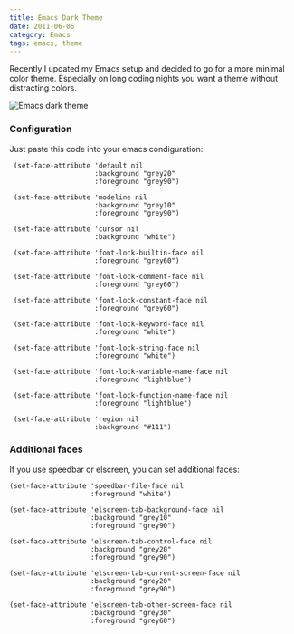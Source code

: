 ```yaml
--- 
title: Emacs Dark Theme
date: 2011-06-06
category: Emacs
tags: emacs, theme
---
```


Recently I updated my Emacs setup and decided to go for a more minimal
color theme. Especially on long coding nights you want a theme without
distracting colors.

![Emacs dark theme][1]


### Configuration

Just paste this code into your emacs condiguration:

    
     (set-face-attribute 'default nil
                         :background "grey20"
                         :foreground "grey90")
      
     (set-face-attribute 'modeline nil
                         :background "grey10"
                         :foreground "grey90")
      
     (set-face-attribute 'cursor nil
                         :background "white")
      
     (set-face-attribute 'font-lock-builtin-face nil
                         :foreground "grey60")
      
     (set-face-attribute 'font-lock-comment-face nil
                         :foreground "grey60")
      
     (set-face-attribute 'font-lock-constant-face nil
                         :foreground "grey60")
      
     (set-face-attribute 'font-lock-keyword-face nil
                         :foreground "white")
      
     (set-face-attribute 'font-lock-string-face nil
                         :foreground "white")
      
     (set-face-attribute 'font-lock-variable-name-face nil
                         :foreground "lightblue")
      
     (set-face-attribute 'font-lock-function-name-face nil
                         :foreground "lightblue")
      
     (set-face-attribute 'region nil
                         :background "#111")                    


### Additional faces

If you use speedbar or elscreen, you can set additional faces:


    (set-face-attribute 'speedbar-file-face nil
                        :foreground "white")
     
    (set-face-attribute 'elscreen-tab-background-face nil
                        :background "grey10"
                        :foreground "grey90")
     
    (set-face-attribute 'elscreen-tab-control-face nil
                        :background "grey20"
                        :foreground "grey90")
     
    (set-face-attribute 'elscreen-tab-current-screen-face nil
                        :background "grey20"
                        :foreground "grey90")
     
    (set-face-attribute 'elscreen-tab-other-screen-face nil
                        :background "grey30"
                        :foreground "grey60")



[1]: /images/emacs-dark-theme.png
